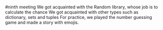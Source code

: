 #ninth meeting
We got acquainted with the Random library, whose job is to calculate the chance
We got acquainted with other types such as dictionary, sets and tuples
For practice, we played the number guessing game and made a story with emojis.